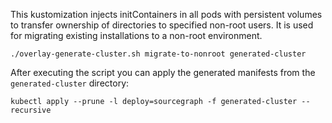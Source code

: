 This kustomization injects initContainers in all pods with persistent volumes to transfer ownership of directories to
specified non-root users. It is used for migrating existing installations to a non-root environment.

```shell script
./overlay-generate-cluster.sh migrate-to-nonroot generated-cluster
```

After executing the script you can apply the generated manifests from the `generated-cluster` directory:

```shell script
kubectl apply --prune -l deploy=sourcegraph -f generated-cluster --recursive
```

